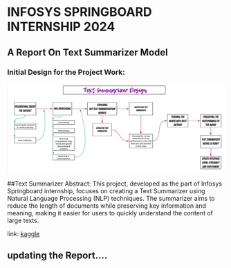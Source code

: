 # INFOSYS SPRINGBOARD INTERNSHIP 2024 
## A Report On Text Summarizer Model
### Initial Design for the Project Work:

![Initial Design Image](<Initial Design Image.png>)

##Text Summarizer
Abstract:
This project, developed as the part of Infosys Springboard internship, focuses on creating a Text Summarizer using Natural Language Processing (NLP) techniques. The summarizer aims to reduce the length of documents while preserving key information and meaning, making it easier for users to quickly understand the content of large texts.




link: [kaggle](https://www.kaggle.com/datasets/gowrishankarp/newspaper-text-summarization-cnn-dailymail/code)

## updating the Report....
